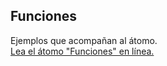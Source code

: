 ## Funciones

Ejemplos que acompañan al átomo.  
[Lea el átomo "Funciones" en línea.](https://stepik.org/lesson/104306/step/1)